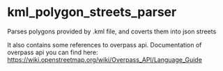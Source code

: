 # kml_polygon_streets_parser
Parses polygons provided by .kml file, and coverts them into json streets

It also contains some references to overpass api. Documentation of overpass api you can find here: https://wiki.openstreetmap.org/wiki/Overpass_API/Language_Guide
